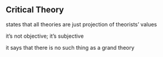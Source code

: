 ## Critical Theory

states that all theories are just projection of theorists’ values

it’s not objective; it’s subjective

it says that there is no such thing as a grand theory
